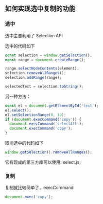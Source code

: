 ## 如何实现选中复制的功能

### 选中

选中主要利用了 Selection API

选中的代码如下

```js
const selection = window.getSelection();
const range = document.createRange();

range.selectNodeContents(element);
selection.removeAllRanges();
selection.addRange(range);

selectedText = selection.toString();
```

另一种方法：

```js
const el = document.getElementById('text');
el.select();
el.setSelectionRange(0, 10);
if (document.execCommand('copy')) {
  document.execCommand('selectAll');
  document.execCommand('copy');
}
```

取消选中的代码如下

```js
window.getSelection().removeAllRanges();
```

它有现成的第三方库可以使用: select.js;

### 复制

复制就比较简单了，execCommand

```js
document.exec('copy');
```
